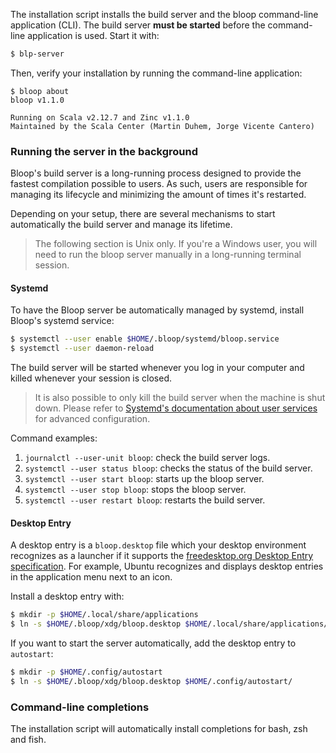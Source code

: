 The installation script installs the build server and the bloop command-line application (CLI).
The build server **must be started** before the command-line application is used. Start it with:

```bash
$ blp-server
```

Then, verify your installation by running the command-line application:

```
$ bloop about
bloop v1.1.0

Running on Scala v2.12.7 and Zinc v1.1.0
Maintained by the Scala Center (Martin Duhem, Jorge Vicente Cantero)
```

### Running the server in the background

Bloop's build server is a long-running process designed to provide the fastest compilation possible
to users. As such, users are responsible for managing its lifecycle and minimizing the amount of
times it's restarted.

Depending on your setup, there are several mechanisms to start automatically the build server and
manage its lifetime.

<blockquote>
  <p>
    The following section is Unix only. If you're a Windows user, you will need to run the bloop
    server manually in a long-running terminal session.
  </p>
</blockquote>

#### Systemd

To have the Bloop server be automatically managed by systemd, install Bloop's systemd service:

```bash
$ systemctl --user enable $HOME/.bloop/systemd/bloop.service
$ systemctl --user daemon-reload
```

The build server will be started whenever you log in your computer and killed whenever your session
is closed.

<blockquote>
<p>
It is also possible to only kill the build server when the machine is shut down. Please refer to <a
href="https://wiki.archlinux.org/index.php/Systemd/Users">Systemd's documentation about user
services</a> for advanced configuration.
</p>
</blockquote>

Command examples:

1. `journalctl --user-unit bloop`: check the build server logs.
1. `systemctl --user status bloop`: checks the status of the build server.
1. `systemctl --user start bloop`: starts up the bloop server.
1. `systemctl --user stop bloop`: stops the bloop server.
1. `systemctl --user restart bloop`: restarts the build server.

#### Desktop Entry

A desktop entry is a `bloop.desktop` file which your desktop environment recognizes as a launcher if
it supports the [freedesktop.org Desktop Entry
specification](https://specifications.freedesktop.org/desktop-entry-spec/desktop-entry-spec-latest.html).
For example, Ubuntu recognizes and displays desktop entries in the application menu next to an icon.

Install a desktop entry with:

```bash
$ mkdir -p $HOME/.local/share/applications
$ ln -s $HOME/.bloop/xdg/bloop.desktop $HOME/.local/share/applications/
```

If you want to start the server automatically, add the desktop entry to `autostart`:

```bash
$ mkdir -p $HOME/.config/autostart
$ ln -s $HOME/.bloop/xdg/bloop.desktop $HOME/.config/autostart/
```

### Command-line completions

The installation script will automatically install completions for bash, zsh and fish.
